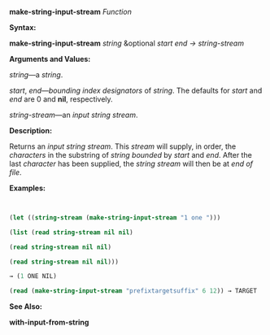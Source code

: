 **make-string-input-stream** *Function* 



**Syntax:** 



**make-string-input-stream** *string* &amp;optional *start end → string-stream* 



**Arguments and Values:** 



*string*—a *string*. 



*start*, *end*—*bounding index designators* of *string*. The defaults for *start* and *end* are 0 and **nil**, respectively. 



*string-stream*—an *input string stream*. 



**Description:** 



Returns an *input string stream*. This *stream* will supply, in order, the *characters* in the substring of *string bounded* by *start* and *end*. After the last *character* has been supplied, the *string stream* will then be at *end of file*. 



**Examples:**
```lisp
 

(let ((string-stream (make-string-input-stream "1 one "))) 

(list (read string-stream nil nil) 

(read string-stream nil nil) 

(read string-stream nil nil))) 

→ (1 ONE NIL) 

(read (make-string-input-stream "prefixtargetsuffix" 6 12)) → TARGET 


```
**See Also:** 



**with-input-from-string** 



